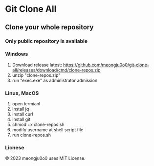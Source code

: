 # Git Clone All

## Clone your whole repository
### Only public repository is available

### Windows
1. Download release
latest: https://github.com/meongju0o0/git-clone-all/releases/download/cmd/clone-repos.zip
2. unzip "clone-repos.zip"
3. run "exec.exe" as administrator admission

### Linux, MacOS
1. open termianl
2. install jq
3. install curl
4. install git
5. chmod +x clone-repos.sh
6. modify username at shell script file
7. run clone-repos.sh

### Licnese
© 2023 meongju0o0 uses MIT License.
